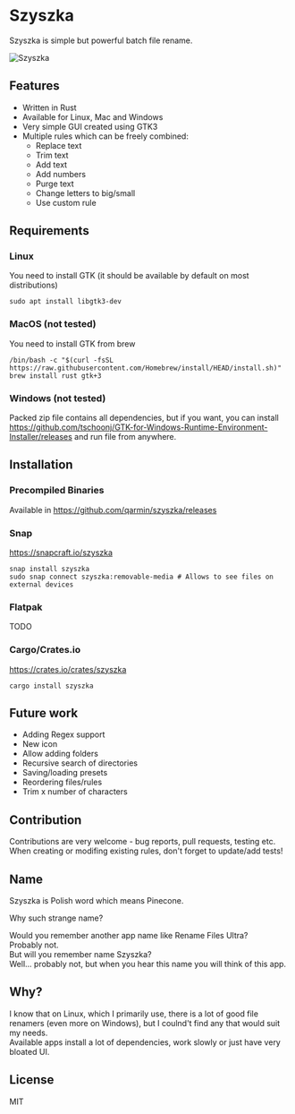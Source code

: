 # Szyszka

Szyszka is simple but powerful batch file rename.

![Szyszka](https://user-images.githubusercontent.com/41945903/118101662-1e719480-b3d8-11eb-83d6-35e88fc919c5.png)
## Features
- Written in Rust
- Available for Linux, Mac and Windows
- Very simple GUI created using GTK3
- Multiple rules which can be freely combined:
  - Replace text
  - Trim text
  - Add text
  - Add numbers
  - Purge text
  - Change letters to big/small
  - Use custom rule


## Requirements
### Linux
You need to install GTK (it should be available by default on most distributions)
```shell
sudo apt install libgtk3-dev
```
### MacOS (not tested)
You need to install GTK from brew
```shell
/bin/bash -c "$(curl -fsSL https://raw.githubusercontent.com/Homebrew/install/HEAD/install.sh)"
brew install rust gtk+3
```

### Windows (not tested)
Packed zip file contains all dependencies, but if you want, you can install https://github.com/tschoonj/GTK-for-Windows-Runtime-Environment-Installer/releases and run file from anywhere.

## Installation
### Precompiled Binaries
Available in https://github.com/qarmin/szyszka/releases

### Snap
https://snapcraft.io/szyszka  
```
snap install szyszka
sudo snap connect szyszka:removable-media # Allows to see files on external devices
```

### Flatpak
TODO

### Cargo/Crates.io
https://crates.io/crates/szyszka
```
cargo install szyszka
```

## Future work
- Adding Regex support
- New icon
- Allow adding folders
- Recursive search of directories
- Saving/loading presets
- Reordering files/rules
- Trim x number of characters

## Contribution
Contributions are very welcome - bug reports, pull requests, testing etc.  
When creating or modifing existing rules, don't forget to update/add tests!

## Name 
Szyszka is Polish word which means Pinecone.

Why such strange name?

Would you remember another app name like Rename Files Ultra?  
Probably not.  
But will you remember name Szyszka?  
Well... probably not, but when you hear this name you will think of this app.

## Why?
I know that on Linux, which I primarily use, there is a lot of good file renamers (even more on Windows), but I coulnd't find any that would suit my needs.  
Available apps install a lot of dependencies, work slowly or just have very bloated UI.  

## License
MIT
